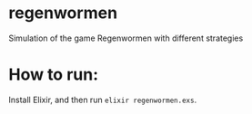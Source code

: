 # regenwormen
Simulation of the game Regenwormen with different strategies

# How to run:
Install Elixir, and then run `elixir regenwormen.exs`. 

